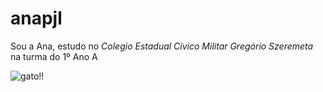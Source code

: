 # anapjl
Sou a Ana, estudo no _Colegio Estadual Cívico Militar Gregório Szeremeta_ na turma do 1º Ano A

![gato](https://media.tenor.com/w_ye4QI4IN4AAAAM/laughing-kitty-cat.gif)!!
